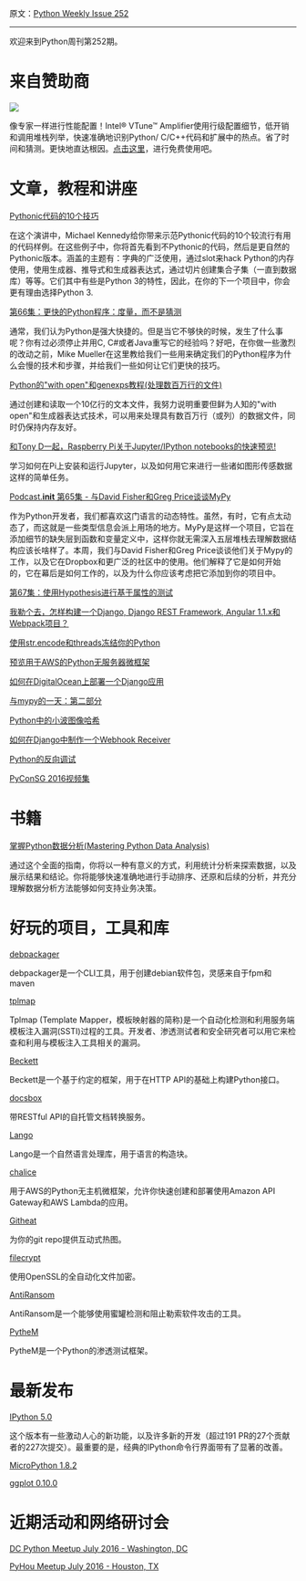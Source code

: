 原文：[Python Weekly Issue 252](http://us2.campaign-archive2.com/?u=e2e180baf855ac797ef407fc7&id=816c3bd748&e=148158c7b4)

---

欢迎来到Python周刊第252期。

# 来自赞助商

[![](https://gallery.mailchimp.com/e2e180baf855ac797ef407fc7/images/866e6c32-8d91-41b2-a2f3-9abc496b7fc8.png)](https://software.intel.com/en-us/intel-sdp-home)

像专家一样进行性能配置！Intel® VTune™ Amplifier使用行级配置细节，低开销和调用堆栈列举，快速准确地识别Python/ C/C++代码和扩展中的热点。省了时间和猜测。更快地直达根因。[点击这里](https://software.intel.com/en-us/python-profiling)，进行免费使用吧。


# 文章，教程和讲座

[Pythonic代码的10个技巧](https://www.youtube.com/watch?v=_O23jIXsshs)

在这个演讲中，Michael Kennedy给你带来示范Pythonic代码的10个较流行有用的代码样例。在这些例子中，你将首先看到不Pythonic的代码，然后是更自然的Pythonic版本。涵盖的主题有：字典的广泛使用，通过slot来hack Python的内存使用，使用生成器、推导式和生成器表达式，通过切片创建集合子集（一直到数据库）等等。它们其中有些是Python 3的特性，因此，在你的下一个项目中，你会更有理由选择Python 3.

[第66集：更快的Python程序：度量，而不是猜测](https://talkpython.fm/episodes/show/66/faster-python-programs-measure-don-t-guess)

通常，我们认为Python是强大快捷的。但是当它不够快的时候，发生了什么事呢？你有过必须停止并用C, C#或者Java重写它的经验吗？好吧，在你做一些激烈的改动之前，Mike Mueller在这里教给我们一些用来确定我们的Python程序为什么会慢的技术和步骤，并给我们一些如何让它们更快的技巧。

[Python的"with open"和genexps教程(处理数百万行的文件)](https://www.youtube.com/watch?v=HpUokG6zZj0)

通过创建和读取一个10亿行的文本文件，我努力说明重要但鲜为人知的"with open"和生成器表达式技术，可以用来处理具有数百万行（或列）的数据文件，同时仍保持内存友好。

[和Tony D一起，Raspberry Pi关于Jupyter/IPython notebooks的快速预览!](https://www.youtube.com/watch?v=S0VmWFIXOjg)

学习如何在Pi上安装和运行Jupyter，以及如何用它来进行一些诸如图形传感数据这样的简单任务。

[Podcast.__init__ 第65集 - 与David Fisher和Greg Price谈谈MyPy](http://podcastinit.com/david-greg-mypy.html)

作为Python开发者，我们都喜欢这门语言的动态特性。虽然，有时，它有点太动态了，而这就是一些类型信息会派上用场的地方。MyPy是这样一个项目，它旨在添加细节的缺失层到函数和变量定义中，这样你就无需深入五层堆栈去理解数据结构应该长啥样了。本周，我们与David Fisher和Greg Price谈谈他们关于Mypy的工作，以及它在Dropbox和更广泛的社区中的使用。他们解释了它是如何开始的，它在幕后是如何工作的，以及为什么你应该考虑把它添加到你的项目中。

[第67集：使用Hypothesis进行基于属性的测试](https://talkpython.fm/episodes/show/67/property-based-testing-with-hypothesis)

[我勒个去，怎样构建一个Django, Django REST Framework, Angular 1.1.x和Webpack项目？](http://gregblogs.com/how-the-do-i-build-a-django-django-rest-framework-angular-1-1-x-and-webpack-project/)

[使用str.encode和threads冻结你的Python](https://blog.sqreen.io/freeze-python-str-encode-threads/)

[预览用于AWS的Python无服务器微框架](https://medium.com/@raiderrobert/how-to-make-a-webhook-receiver-in-django-1ce260f4efff)

[如何在DigitalOcean上部署一个Django应用](https://www.codementor.io/python/tutorial/how-to-deploy-a-django-application-on-digitalocean)

[与mypy的一天：第二部分](http://www.machinalis.com/blog/a-day-with-mypy-part-2/)

[Python中的小波图像哈希](https://fullstackml.com/2016/07/02/wavelet-image-hash-in-python/)

[如何在Django中制作一个Webhook Receiver](https://medium.com/@raiderrobert/how-to-make-a-webhook-receiver-in-django-1ce260f4efff)

[Python的反向调试](https://morepypy.blogspot.com/2016/07/reverse-debugging-for-python.html)

[PyConSG 2016视频集](https://www.youtube.com/playlist?list=PLECEw2eFfW7iTsIrldRO2b6NLEuRQYD2L)


# 书籍

[掌握Python数据分析(Mastering Python Data Analysis)](http://amzn.to/29PceZc)

通过这个全面的指南，你将以一种有意义的方式，利用统计分析来探索数据，以及展示结果和结论。你将能够快速准确地进行手动排序、还原和后续的分析，并充分理解数据分析方法能够如何支持业务决策。


# 好玩的项目，工具和库

[debpackager](https://github.com/urban48/debpackager)

debpackager是一个CLI工具，用于创建debian软件包，灵感来自于fpm和maven

[tplmap](https://github.com/epinna/tplmap)

Tplmap (Template Mapper，模板映射器的简称)是一个自动化检测和利用服务端模板注入漏洞(SSTI)过程的工具。开发者、渗透测试者和安全研究者可以用它来检查和利用与模板注入工具相关的漏洞。

[Beckett](http://phalt.co/beckett/)

Beckett是一个基于约定的框架，用于在HTTP API的基础上构建Python接口。

[docsbox](https://github.com/docsbox/docsbox)

带RESTful API的自托管文档转换服务。

[Lango](https://github.com/ayoungprogrammer/Lango)

Lango是一个自然语言处理库，用于语言的构造块。

[chalice](https://github.com/awslabs/chalice)

用于AWS的Python无主机微框架，允许你快速创建和部署使用Amazon API Gateway和AWS Lambda的应用。

[Githeat](https://github.com/AmmsA/Githeat)

为你的git repo提供互动式热图。

[filecrypt](https://github.com/massenz/filecrypt)&nbsp;

使用OpenSSL的全自动化文件加密。

[AntiRansom](https://github.com/YJesus/AntiRansom)

AntiRansom是一个能够使用蜜罐检测和阻止勒索软件攻击的工具。

[PytheM](https://github.com/m4n3dw0lf/PytheM)

PytheM是一个Python的渗透测试框架。


# 最新发布

[IPython 5.0](http://blog.jupyter.org/2016/07/08/ipython-5-0-released/)

这个版本有一些激动人心的新功能，以及许多新的开发（超过191 PR的27个贡献者的227次提交）。最重要的是，经典的IPython命令行界面带有了显著的改善。

[MicroPython 1.8.2](https://github.com/micropython/micropython/releases/tag/v1.8.2)

[ggplot 0.10.0](http://blog.yhat.com/posts/new-ggplot.html)


# 近期活动和网络研讨会

[DC Python Meetup July 2016 - Washington, DC](http://www.meetup.com/DCPython/events/230682987/)

[PyHou Meetup July 2016 - Houston, TX](http://www.meetup.com/python-14/events/226999484/)
